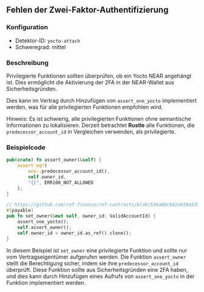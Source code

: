 
## Fehlen der Zwei-Faktor-Authentifizierung

### Konfiguration

* Detektor-ID: `yocto-attach`
* Schweregrad: mittel

### Beschreibung

Privilegierte Funktionen sollten überprüfen, ob ein Yocto NEAR angehängt ist. Dies ermöglicht die Aktivierung der 2FA in der NEAR-Wallet aus Sicherheitsgründen.

Dies kann im Vertrag durch Hinzufügen von `assert_one_yocto` implementiert werden, was für alle privilegierten Funktionen empfohlen wird.

Hinweis: Es ist schwierig, alle privilegierten Funktionen ohne semantische Informationen zu lokalisieren. Derzeit betrachtet **Rustle** alle Funktionen, die `predecessor_account_id` in Vergleichen verwenden, als privilegierte.

### Beispielcode

```rust
pub(crate) fn assert_owner(&self) {
    assert_eq!(
        env::predecessor_account_id(),
        self.owner_id,
        "{}", ERR100_NOT_ALLOWED
    );
}

// https://github.com/ref-finance/ref-contracts/blob/536a60c842e018a535b478c874c747bde82390dd/ref-exchange/src/owner.rs#L16
#[payable]
pub fn set_owner(&mut self, owner_id: ValidAccountId) {
    assert_one_yocto();
    self.assert_owner();
    self.owner_id = owner_id.as_ref().clone();
}
```

In diesem Beispiel ist `set_owner` eine privilegierte Funktion und sollte nur vom Vertragseigentümer aufgerufen werden. Die Funktion `assert_owner` stellt die Berechtigung sicher, indem sie ihre `predecessor_account_id` überprüft. Diese Funktion sollte aus Sicherheitsgründen eine 2FA haben, und dies kann durch Hinzufügen eines Aufrufs von `assert_one_yocto` in der Funktion implementiert werden.
